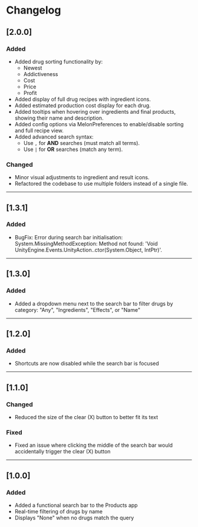 # Changelog

## [2.0.0]

### Added

- Added drug sorting functionality by:
  - Newest
  - Addictiveness
  - Cost
  - Price
  - Profit
- Added display of full drug recipes with ingredient icons.
- Added estimated production cost display for each drug.
- Added tooltips when hovering over ingredients and final products, showing their name and description.
- Added config options via MelonPreferences to enable/disable sorting and full recipe view.
- Added advanced search syntax:
  - Use `,` for **AND** searches (must match all terms).
  - Use `|` for **OR** searches (match any term).

### Changed

- Minor visual adjustments to ingredient and result icons.
- Refactored the codebase to use multiple folders instead of a single file.

---

## [1.3.1]

### Added

- BugFix: Error during search bar initialisation: System.MissingMethodException: Method not found: 'Void UnityEngine.Events.UnityAction..ctor(System.Object, IntPtr)'.

---

## [1.3.0]

### Added

- Added a dropdown menu next to the search bar to filter drugs by category: "Any", "Ingredients", "Effects", or "Name"

---

## [1.2.0]

### Added

- Shortcuts are now disabled while the search bar is focused

---

## [1.1.0]

### Changed

- Reduced the size of the clear (X) button to better fit its text

### Fixed

- Fixed an issue where clicking the middle of the search bar would accidentally trigger the clear (X) button

---

## [1.0.0]

### Added

- Added a functional search bar to the Products app
- Real-time filtering of drugs by name
- Displays "None" when no drugs match the query
